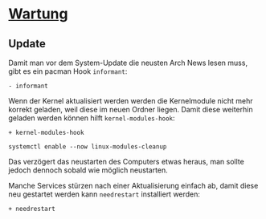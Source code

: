 # [Wartung](https://wiki.archlinux.org/index.php/System_maintenance)

## Update

Damit man vor dem System-Update die neusten Arch News lesen muss, gibt es ein pacman Hook `informant`:

    - informant


Wenn der Kernel aktualisiert werden werden die Kernelmodule nicht mehr korrekt geladen, weil diese im neuen Ordner liegen. Damit diese weiterhin geladen werden können hilft `kernel-modules-hook`:

    + kernel-modules-hook
  
    systemctl enable --now linux-modules-cleanup

Das verzögert das neustarten des Computers etwas heraus, man sollte jedoch dennoch sobald wie möglich neustarten.

Manche Services stürzen nach einer Aktualisierung einfach ab, damit diese neu gestartet werden kann `needrestart` installiert werden:

    + needrestart
